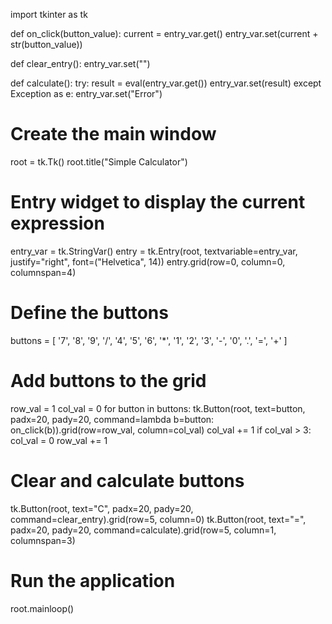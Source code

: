 import tkinter as tk

def on_click(button_value):
    current = entry_var.get()
    entry_var.set(current + str(button_value))

def clear_entry():
    entry_var.set("")

def calculate():
    try:
        result = eval(entry_var.get())
        entry_var.set(result)
    except Exception as e:
        entry_var.set("Error")

# Create the main window
root = tk.Tk()
root.title("Simple Calculator")

# Entry widget to display the current expression
entry_var = tk.StringVar()
entry = tk.Entry(root, textvariable=entry_var, justify="right", font=("Helvetica", 14))
entry.grid(row=0, column=0, columnspan=4)

# Define the buttons
buttons = [
    '7', '8', '9', '/',
    '4', '5', '6', '*',
    '1', '2', '3', '-',
    '0', '.', '=', '+'
]

# Add buttons to the grid
row_val = 1
col_val = 0
for button in buttons:
    tk.Button(root, text=button, padx=20, pady=20, command=lambda b=button: on_click(b)).grid(row=row_val, column=col_val)
    col_val += 1
    if col_val > 3:
        col_val = 0
        row_val += 1

# Clear and calculate buttons
tk.Button(root, text="C", padx=20, pady=20, command=clear_entry).grid(row=5, column=0)
tk.Button(root, text="=", padx=20, pady=20, command=calculate).grid(row=5, column=1, columnspan=3)

# Run the application
root.mainloop()

